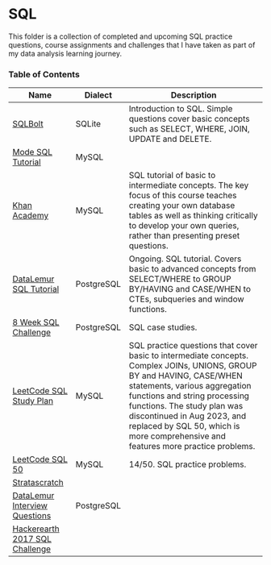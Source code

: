 # SQL
This folder is a collection of completed and upcoming SQL practice questions, course assignments and challenges that I have taken as part of my data analysis learning journey.

### Table of Contents

|Name|Dialect|Description|
|---|---|---|
|[SQLBolt](https://sqlbolt.com)|SQLite|Introduction to SQL. Simple questions cover basic concepts such as SELECT, WHERE, JOIN, UPDATE and DELETE.|
|[Mode SQL Tutorial](https://mode.com/sql-tutorial/)|MySQL||
|[Khan Academy](https://www.khanacademy.org/computing/computer-programming/sql)|MySQL|SQL tutorial of basic to intermediate concepts. The key focus of this course teaches creating your own database tables as well as thinking critically to develop your own queries, rather than presenting preset questions.|
|[DataLemur SQL Tutorial](https://datalemur.com/sql-tutorial)|PostgreSQL|Ongoing. SQL tutorial. Covers basic to advanced concepts from SELECT/WHERE to GROUP BY/HAVING and CASE/WHEN to CTEs, subqueries and window functions.|
|[8 Week SQL Challenge](https://8weeksqlchallenge.com/)|PostgreSQL|SQL case studies.|
|[LeetCode SQL Study Plan](https://github.com/kuehbiko/SQL/tree/main/SQL-LeetCode/SQL%20I)|MySQL|SQL practice questions that cover basic to intermediate concepts. Complex JOINs, UNIONS, GROUP BY and HAVING, CASE/WHEN statements, various aggregation functions and string processing functions. The study plan was discontinued in Aug 2023, and replaced by SQL 50, which is more comprehensive and features more practice problems.|
|[LeetCode SQL 50](https://leetcode.com/studyplan/top-sql-50/)|MySQL|14/50. SQL practice problems.|
|[Stratascratch](https://platform.stratascratch.com/coding)||
|[DataLemur Interview Questions](https://datalemur.com/questions)|PostgreSQL||
|[Hackerearth 2017 SQL Challenge](https://www.hackerearth.com/challenges/competitive/september-sql-challenge/problems)||
